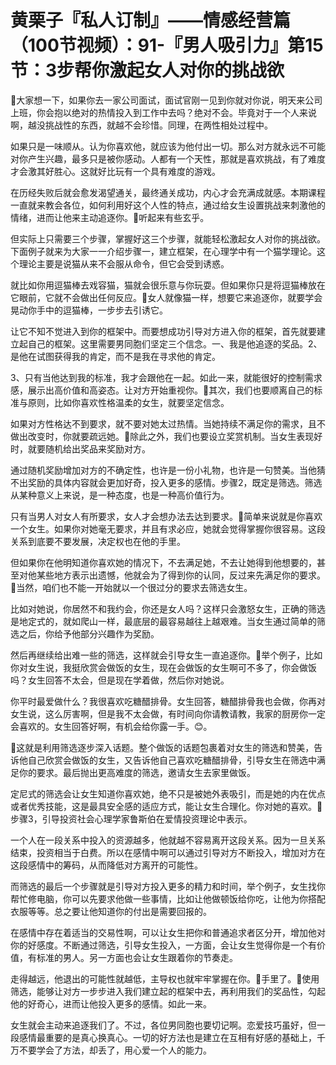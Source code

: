 # 黄栗子『私人订制』——情感经营篇（100节视频）：91-『男人吸引力』第15节：3步帮你激起女人对你的挑战欲

🎼大家想一下，如果你去一家公司面试，面试官刚一见到你就对你说，明天来公司上班，你会抱以绝对的热情投入到工作中去吗？绝对不会。毕竟对于一个人来说啊，越没挑战性的东西，就越不会珍惜。同理，在两性相处过程中。

如果只是一味顺从。认为你喜欢他，就应该为他付出一切。那么对方就永远不可能对你产生兴趣，最多只是被你感动。人都有一个天性，那就是喜欢挑战，有了难度才会激其好胜心。这就好比玩有一个具有难度的游戏。

在历经失败后就会愈发渴望通关，最终通关成功，内心才会充满成就感。本期课程一直就来教会各位，如何利用好这个人性的特点，通过给女生设置挑战来刺激他的情绪，进而让他来主动追逐你。🎼听起来有些玄乎。

但实际上只需要三个步骤，掌握好这三个步骤，就能轻松激起女人对你的挑战欲。下面例子就来为大家一一介绍步骤一，建立框架，在心理学中有一个猫学理论。这个理论主要是说猫从来不会服从命令，但它会受到诱惑。

就比如你用逗猫棒去戏容猫，猫就会很乐意与你玩耍。但如果你只是将逗猫棒放在它眼前，它就不会做出任何反应。🎼女人就像猫一样，想要它来追逐你，就要学会晃动你手中的逗猫棒，一步步去引诱它。

让它不知不觉进入到你的框架中。而要想成功引导对方进入你的框架，首先就要建立起自己的框架。这里需要男同胞们坚定三个信念。一、我是他追逐的奖品。2、是他在试图获得我的肯定，而不是我在寻求他的肯定。

3、只有当他达到我的标准，我才会跟他在一起。如此一来，就能很好的控制需求感，展示出高价值和高姿态。让对方开始重视你。🎼其次，我们也要顺离自己的标准与原则，比如你喜欢性格温柔的女生，就要坚定信念。

如果对方性格达不到要求，就不要对她太过热情。当她持续不满足你的需求，且不做出改变时，你就要疏远她。🎼除此之外，我们也要设立奖赏机制。当女生表现好时，就要随机给出奖品来奖励对方。

通过随机奖励增加对方的不确定性，也许是一份小礼物，也许是一句赞美。当他猜不出奖励的具体内容就会更加好奇，投入更多的感情。步骤2，既定是筛选。筛选从某种意义上来说，是一种态度，也是一种高价值行为。

只有当男人对女人有所要求，女人才会想办法去达到要求。🎼简单来说就是你喜欢一个女生。如果你对她毫无要求，并且有求必应，她就会觉得掌握你很容易。这段关系到底要不要发展，决定权也在他的手里。

但如果你在他明知道你喜欢她的情况下，不去满足她，不去让她得到他想要的，甚至对他某些地方表示出遗憾，他就会为了得到你的认同，反过来先满足你的要求。🎼当然，咱们也不能一开始就以一个很过分的要求去筛选女生。

比如对她说，你居然不和我约会，你还是女人吗？这样只会激怒女生，正确的筛选是地定式的，就如爬山一样，最底层的最容易越往上越艰难。当女生通过简单的筛选之后，你给予他部分兴趣作为奖励。

然后再继续给出难一些的筛选，这样就会引导女生一直追逐你。🎼举个例子，比如你对女生说，我挺欣赏会做饭的女生，现在会做饭的女生啊可不多了，你会做饭吗？女生回答不太会，但是现在学着做，然后你对她说。

你平时最爱做什么？我很喜欢吃糖醋排骨。女生回答，糖醋排骨我也会做，你再对女生说，这么厉害啊，但是我不太会做，有时间向你请教请教，我家的厨房你一定会喜欢的。女生回答好啊，有机会给你露一手。😊。

🎼这就是利用筛选逐步深入话题。整个做饭的话题包裹着对女生的筛选和赞美，告诉他自己欣赏会做饭的女生，又告诉他自己喜欢吃糖醋排骨，引导女生在筛选中满足你的要求。最后抛出更高难度的筛选，邀请女生去家里做饭。

定尼式的筛选会让女生知道你喜欢她，绝不只是被她外表吸引，而是她的内在优点或者优秀技能，这是最具安全感的适应方式，能让女生合理化。你对她的喜欢。🎼步骤3，引导投资社会心理学家鲁斯伯在爱情投资理论中表示。

一个人在一段关系中投入的资源越多，他就越不容易离开这段关系。因为一旦关系结束，投资相当于白费。所以在感情中啊可以通过引导对方不断投入，增加对方在这段感情中的筹码，从而降低对方离开的可能性。

而筛选的最后一个步骤就是引导对方投入更多的精力和时间，举个例子，女生找你帮忙修电脑，你可以先要求他做一些事情，比如让他做顿饭给你吃，让他为你搭配衣服等等。总之要让他知道你的付出是需要回报的。

在感情中存在着适当的交易性啊，可以让女生把你和普通追求者区分开，增加他对你的好感度。不断通过筛选，引导女生投入，一方面，会让女生觉得你是一个有价值，有标准的男人。另一方面也会让女生跟着你的节奏走。

走得越远，他退出的可能性就越低，主导权也就牢牢掌握在你。🎼手里了。🎼使用筛选，能够让对方一步步进入我们建立起的框架中去，再利用我们的奖品性，勾起他的好奇心，进而让他投入更多的感情。如此一来。

女生就会主动来追逐我们了。不过，各位男同胞也要切记啊。恋爱技巧虽好，但一段感情最重要的是真心换真心。一切的好方法也是建立在互相有好感的基础上，千万不要学会了方法，却丢了，用心爱一个人的能力。

